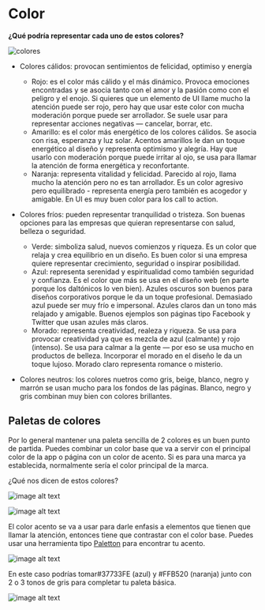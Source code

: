 # Color

**¿Qué podría representar cada uno de estos colores?**

![colores](https://lh6.googleusercontent.com/iRgj8YLITt3P55cUV6SoozGzktzkpSJ-Et8ealYTQJl2fBxemvAKb3xe4wIWmcz-vjP0XbcHnkfF9Dt9LW-HovdEH2HgeQ-V5oa-jrs5thmT5dVXB_mm1Y1cmvt0yIvB76rIxNvmx1o)

- Colores cálidos: provocan sentimientos de felicidad, optimiso y energía
  - Rojo: es el color más cálido y el más dinámico. Provoca emociones
  encontradas y se asocia tanto con el amor y la pasión como con el peligro y el
  enojo. Si quieres que un elemento de UI llame mucho la atención puede ser
  rojo, pero hay que usar este color con mucha moderación porque puede ser
  arrollador. Se suele usar para representar acciones negativas — cancelar,
  borrar, etc.
  - Amarillo: es el color más energético de los colores cálidos. Se asocia con
  risa, esperanza y luz solar. Acentos amarillos le dan un toque energético al
  diseño y representa optimismo y alegría. Hay que usarlo con moderación porque
  puede irritar al ojo, se usa para llamar la atención de forma energética y
  reconfortante.
  - Naranja: representa vitalidad y felicidad. Parecido al rojo, llama mucho la
  atención pero no es tan arrollador. Es un color agresivo pero equilibrado -
  representa energía pero también es acogedor y amigable. En UI es muy buen
  color para los call to action.

- Colores fríos: pueden representar tranquilidad o tristeza. Son buenas opciones
  para las empresas que quieran representarse con salud, belleza o seguridad.
  - Verde: simboliza salud, nuevos comienzos y riqueza. Es un color que relaja y
    crea equilibrio en un diseño. Es buen color si una empresa quiere representar
    crecimiento, seguridad o inspirar posibilidad.
  - Azul: representa serenidad y espiritualidad como también seguridad y
  confianza. Es el color que más se usa en el diseño web (en parte porque los
  daltónicos lo ven bien). Azules oscuros son buenos para diseños corporativos
  porque le da un toque profesional. Demasiado azul puede ser muy frío e
  impersonal. Azules claros dan un tono más relajado y amigable. Buenos ejemplos
  son páginas tipo Facebook y Twitter que usan azules más claros.
  - Morado: representa creatividad, realeza y riqueza. Se usa para provocar
  creatividad ya que es mezcla de azul (calmante) y rojo (intenso). Se usa para
  calmar a la gente — por eso se usa mucho en productos de belleza. Incorporar
  el morado en el diseño le da un toque lujoso. Morado claro representa romance
  o misterio.

- Colores neutros: los colores nuetros como gris, beige, blanco, negro y marrón
  se usan mucho para los fondos de las páginas. Blanco, negro y gris combinan
  muy bien con colores brillantes.

## Paletas de colores

Por lo general mantener una paleta sencilla de 2 colores es un buen punto de
partida. Puedes combinar un color base que va a servir con el principal color de
la app o página con un color de acento. Si es para una marca ya establecida,
normalmente sería el color principal de la marca.

¿Qué nos dicen de estos colores?

![image alt text](https://lh5.googleusercontent.com/SN4omjyMehr27O6iMqKTqEr7xYDJAEdfqJrJ_rEtDgv70xYUxpHp8i8WZ7w92Xy4hM5bP2q5-L5W2NDk_Yxex7WFs-O7aA2acHQ_S0UF_FW8dG-hazdK2QyacwsMJM963ppspxQJ)

![image alt text](https://lh6.googleusercontent.com/mhsVv2MpHxhwqxhRp0-urtAETZ3b6f9l0l0cGc_y1GJtNt_PCnSKNUwwvrGu3Y6h24-23GJCMw8C13ZsfN_YdegmIifhlTcKzMiji1TNJG7HpIG4dk6nUHaSY7tNonWFKz2pruAu)

El color acento se va a usar para darle enfasis a elementos que tienen que
llamar la atención, entonces tiene que contrastar con el color base. Puedes usar
una herramienta tipo [Paletton](http://paletton.com/) para encontrar tu acento.

![image alt text](https://lh3.googleusercontent.com/oavXsdFyCHStUR_Ne7y5v191_a-LwXhV01tRTUt0XqQ0dr4zZLWZ3xJDS7is1SAsDypt7iQB3OSuvmZJJ4RT77quyz4FvcVXQnQ2oY5ljSg9zVstYZx4Hl7EvNn8ibLcLgEaEVY7)

En este caso podrías tomar#37733FE (azul) y  #FFB520 (naranja) junto con 2 o 3
tonos de gris para completar tu paleta básica.

![image alt text](https://lh3.googleusercontent.com/2qSXbIVrjUEbixbFscn1AjOp3r8-c6K68EiHmeKzqcMa_DDCh-w9xdoD5Pz9_EDDJbfk5AkAmWDUcTJTpL4FgurZU4MqEhaGN661Hs_ey6mcQdbgZqVE0rGkDEtBydyEAVOvZRt5)
